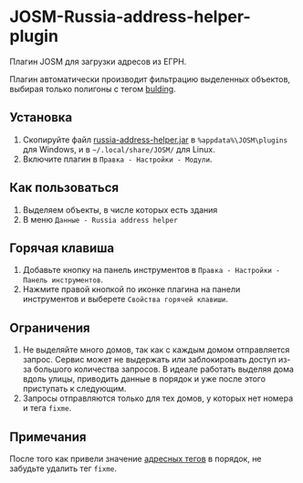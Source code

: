 # JOSM-Russia-address-helper-plugin
Плагин JOSM для загрузки адресов из ЕГРН.

Плагин автоматически производит фильтрацию выделенных объектов, выбирая только полигоны с тегом [bulding](https://wiki.openstreetmap.org/wiki/RU:Key:building).

## Установка

1. Скопируйте файл [russia-address-helper.jar](https://github.com/De-Luxis/JOSM-Russia-address-helper-plugin/releases/latest/download/russia-address-helper.jar) в `%appdata%\JOSM\plugins` для Windows, и в `~/.local/share/JOSM/` для Linux.
2. Включите плагин в `Правка - Настройки - Модули`. 

## Как пользоваться

1. Выделяем объекты, в числе которых есть здания
2. В меню `Данные - Russia address helper`

## Горячая клавиша

1. Добавьте кнопку на панель инструментов в  `Правка - Настройки - Панель инструментов`. 
2. Нажмите правой кнопкой по иконке плагина на панели инструментов и выберете `Свойства горячей клавиши`.

## Ограничения

1. Не выделяйте много домов, так как с каждым домом отправляется запрос. Сервис может не выдержать или заблокировать доступ из-за большого количества запросов. В идеале работать выделяя дома вдоль улицы, приводить данные в порядок и уже после этого приступать к следующим. 
2. Запросы отправляются только для тех домов, у которых нет номера и тега `fixme`.

## Примечания

После того как привели значение [адресных тегов](https://wiki.openstreetmap.org/wiki/RU:Key:addr) в порядок, не забудьте удалить тег `fixme`. 

